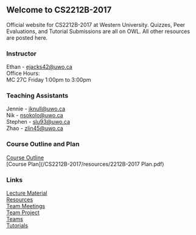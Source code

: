 
## Welcome to CS2212B-2017

Official website for CS2212B-2017 at Western University. Quizzes, Peer Evaluations, and Tutorial Submissions are all on OWL. All other resources are posted here.

### Instructor
Ethan - ejacks42@uwo.ca  
Office Hours:  
MC 27C Friday 1:00pm to 3:00pm  

### Teaching Assistants
Jennie - jknull@uwo.ca  
Nik - nsokolo@uwo.ca  
Stephen - slu93@uwo.ca   
Zhao - zlin45@uwo.ca   

### Course Outline and Plan
[Course Outline](2212B-2017-CourseOutline.pdf)  
[Course Plan](/CS2212B-2017/resources/2212B-2017 Plan.pdf)  

### Links
[Lecture Material](LECTURE.md)  
[Resources](RESOURCES.md)  
[Team Meetings](MEETINGS.md)  
[Team Project](PROJECT.md)  
[Teams](TEAMS.md)  
[Tutorials](TUTORIALS.md)  
 





